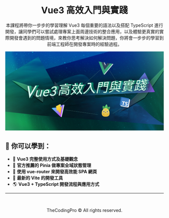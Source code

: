 <h1 align="center"> Vue3 高效入門與實踐</h1>

<p align="center">
 本課程將帶你一步步的學習理解 Vue3 每個重要的語法以及搭配 TypeScript 進行開發，讓同學們可以嘗試處理專案上面周邊技術的整合應用，以及體驗更真實的實際開發會遇到的問題情境，來教你思考解決如何解決問題，你將會一步步的學習到前端工程師在開發專案時的經驗過程。
</p>


<p align="center">
   <img src="./assets/bg.jpg"/ >
</p>

## 🚀 你可以學到：

- 🎪 **Vue3 完整使用方式及基礎觀念** 
- 🦾 **官方推薦的 Pinia 做專案全域狀態管理**
- 🔋 **使用 vue-router 來開發高效能 SPA 網頁**
- 🔩 **最新的 Vite 的開發工具**
- 🌎 **Vue3 + TypeScript 開發流程與應用方式**

---

<br/>

<p align="center">
TheCodingPro © All rights reserved.
</p>